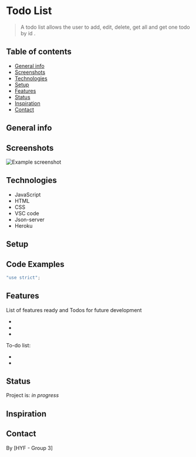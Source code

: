 # Todo List

> A todo list allows the user to add, edit, delete, get all and get one todo by id .

## Table of contents

- [General info](#general-info)
- [Screenshots](#screenshots)
- [Technologies](#technologies)
- [Setup](#setup)
- [Features](#features)
- [Status](#status)
- [Inspiration](#inspiration)
- [Contact](#contact)

## General info

## Screenshots

![Example screenshot]()

## Technologies

- JavaScript
- HTML
- CSS
- VSC code
- Json-server
- Heroku

## Setup

## Code Examples

```js
"use strict";

```

## Features

List of features ready and Todos for future development

-
-
-

To-do list:

-
-

## Status

Project is: _in progress_

## Inspiration

## Contact

By [HYF - Group 3]
